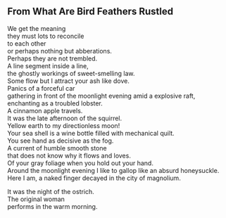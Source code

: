 From What Are Bird Feathers Rustled
-----------------------------------
We get the meaning  
they must lots to reconcile  
to each other  
or perhaps nothing but abberations.  
Perhaps they are not trembled.  
A line segment inside a line,  
the ghostly workings of sweet-smelling law.  
Some flow but I attract your ash like dove.  
Panics of a forceful car  
gathering in front of the moonlight evening amid a explosive raft,  
enchanting as a troubled lobster.  
A cinnamon apple travels.  
It was the late afternoon of the squirrel.  
Yellow earth to my directionless moon!  
Your sea shell is a wine bottle filled with mechanical quilt.  
You see hand as decisive as the fog.  
A current of humble smooth stone  
that does not know why it flows and loves.  
Of your gray foliage when you hold out your hand.  
Around the moonlight evening I like to gallop like an absurd honeysuckle.  
Here I am, a naked finger decayed in the city of magnolium.  
  
It was the night of the ostrich.  
The original woman  
performs in the warm morning.  
